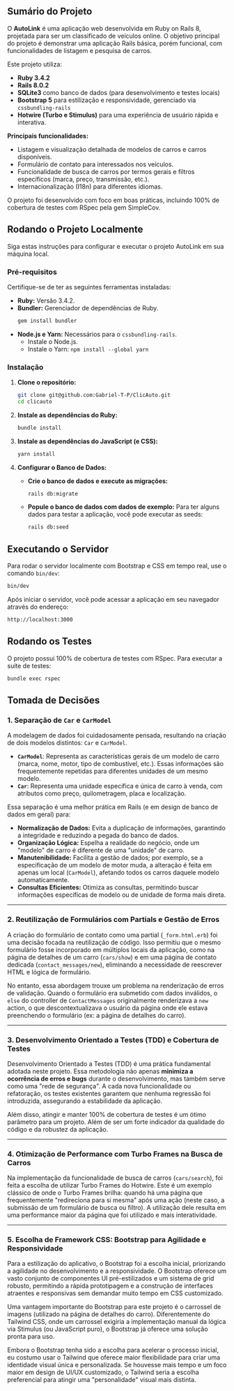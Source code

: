 ## Sumário do Projeto

O **AutoLink** é uma aplicação web desenvolvida em Ruby on Rails 8, projetada para ser um classificado de veículos online. O objetivo principal do projeto é demonstrar uma aplicação Rails básica, porém funcional, com funcionalidades de listagem e pesquisa de carros.

Este projeto utiliza:
* **Ruby 3.4.2**
* **Rails 8.0.2**
* **SQLite3** como banco de dados (para desenvolvimento e testes locais)
* **Bootstrap 5** para estilização e responsividade, gerenciado via `cssbundling-rails`
* **Hotwire (Turbo e Stimulus)** para uma experiência de usuário rápida e interativa.

**Principais funcionalidades:**
* Listagem e visualização detalhada de modelos de carros e carros disponíveis.
* Formulário de contato para interessados nos veículos.
* Funcionalidade de busca de carros por termos gerais e filtros específicos (marca, preço, transmissão, etc.).
* Internacionalização (I18n) para diferentes idiomas.

O projeto foi desenvolvido com foco em boas práticas, incluindo 100% de cobertura de testes com RSpec pela gem SimpleCov.

## Rodando o Projeto Localmente

Siga estas instruções para configurar e executar o projeto AutoLink em sua máquina local.

### Pré-requisitos

Certifique-se de ter as seguintes ferramentas instaladas:

* **Ruby:** Versão 3.4.2.
* **Bundler:** Gerenciador de dependências de Ruby.
    ```bash
    gem install bundler
    ```
* **Node.js e Yarn:** Necessários para o `cssbundling-rails`.
    * Instale o Node.js.
    * Instale o Yarn: `npm install --global yarn`

### Instalação

1.  **Clone o repositório:**
    ```bash
    git clone git@github.com:Gabriel-T-P/ClicAuto.git
    cd clicauto
    ```

2.  **Instale as dependências do Ruby:**
    ```bash
    bundle install
    ```

3.  **Instale as dependências do JavaScript (e CSS):**
    ```bash
    yarn install
    ```

4.  **Configurar o Banco de Dados:**

    * **Crie o banco de dados e execute as migrações:**
        ```bash
        rails db:migrate
        ```

    * **Popule o banco de dados com dados de exemplo:**
        Para ter alguns dados para testar a aplicação, você pode executar as seeds:
        ```bash
        rails db:seed
        ```

## Executando o Servidor

Para rodar o servidor localmente com Bootstrap e CSS em tempo real, use o comando `bin/dev`:
```bash
bin/dev
```

Após iniciar o servidor, você pode acessar a aplicação em seu navegador através do endereço:
```bash
http://localhost:3000
```

## Rodando os Testes

O  projeto possui 100% de cobertura de testes com RSpec. Para executar a suíte de testes:
```bash
bundle exec rspec
```

## Tomada de Decisões

### 1. Separação de `Car` e `CarModel`

A modelagem de dados foi cuidadosamente pensada, resultando na criação de dois modelos distintos: `Car` e `CarModel`.
* **`CarModel`**: Representa as características gerais de um modelo de carro (marca, nome, motor, tipo de combustível, etc.). Essas informações são frequentemente repetidas para diferentes unidades de um mesmo modelo.
* **`Car`**: Representa uma unidade específica e única de carro à venda, com atributos como preço, quilometragem, placa e localização.

Essa separação é uma melhor prática em Rails (e em design de banco de dados em geral) para:
* **Normalização de Dados:** Evita a duplicação de informações, garantindo a integridade e reduzindo a pegada do banco de dados.
* **Organização Lógica:** Espelha a realidade do negócio, onde um "modelo" de carro é diferente de uma "unidade" de carro.
* **Manutenibilidade:** Facilita a gestão de dados; por exemplo, se a especificação de um modelo de motor muda, a alteração é feita em apenas um local (`CarModel`), afetando todos os carros daquele modelo automaticamente.
* **Consultas Eficientes:** Otimiza as consultas, permitindo buscar informações específicas de modelo ou de unidade de forma mais direta.

---

### 2. Reutilização de Formulários com Partials e Gestão de Erros

A criação do formulário de contato como uma partial (`_form.html.erb`) foi uma decisão focada na reutilização de código. Isso permitiu que o mesmo formulário fosse incorporado em múltiplos locais da aplicação, como na página de detalhes de um carro (`cars/show`) e em uma página de contato dedicada (`contact_messages/new`), eliminando a necessidade de reescrever HTML e lógica de formulário.

No entanto, essa abordagem trouxe um problema na renderização de erros de validação. Quando o formulário era submetido com dados inválidos, o `else` do controller de `ContactMessages` originalmente renderizava a `new` action, o que descontextualizava o usuário da página onde ele estava preenchendo o formulário (ex: a página de detalhes do carro).

---

### 3. Desenvolvimento Orientado a Testes (TDD) e Cobertura de Testes

Desenvolvimento Orientado a Testes (TDD) é uma prática fundamental adotada neste projeto. Essa metodologia não apenas **minimiza a ocorrência de erros e bugs** durante o desenvolvimento, mas também serve como uma "rede de segurança". A cada nova funcionalidade ou refatoração, os testes existentes garantem que nenhuma regressão foi introduzida, assegurando a estabilidade da aplicação.

Além disso, atingir e manter 100% de cobertura de testes é um ótimo parâmetro para um projeto. Além de ser um forte indicador da qualidade do código e da robustez da aplicação.

---

### 4. Otimização de Performance com Turbo Frames na Busca de Carros

Na implementação da funcionalidade de busca de carros (`cars/search`), foi feita a escolha de utilizar Turbo Frames do Hotwire. Este é um exemplo clássico de onde o Turbo Frames brilha: quando há uma página que frequentemente "redireciona para si mesma" após uma ação (neste caso, a submissão de um formulário de busca ou filtro). A utilização dele resulta em uma performance maior da página que foi utilizado e mais interatividade.

---

### 5. Escolha de Framework CSS: Bootstrap para Agilidade e Responsividade

Para a estilização do aplicativo, o Bootstrap foi a escolha inicial, priorizando a agilidade no desenvolvimento e a responsividade. O Bootstrap oferece um vasto conjunto de componentes UI pré-estilizados e um sistema de grid robusto, permitindo a rápida prototipagem e a construção de interfaces atraentes e responsivas sem demandar muito tempo em CSS customizado.

Uma vantagem importante do Bootstrap para este projeto é o carrossel de imagens (utilizado na página de detalhes do carro). Diferentemente do Tailwind CSS, onde um carrossel exigiria a implementação manual da lógica via Stimulus (ou JavaScript puro), o Bootstrap já oferece uma solução pronta para uso.

Embora o Bootstrap tenha sido a escolha para acelerar o processo inicial, eu costumo usar o Tailwind que oferece maior flexibilidade para criar uma identidade visual única e personalizada. Se houvesse mais tempo e um foco maior em design de UI/UX customizado, o Tailwind seria a escolha preferencial para atingir uma "personalidade" visual mais distinta.
